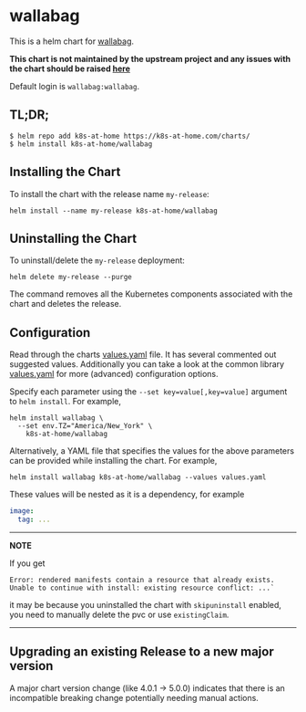 # wallabag

This is a helm chart for [wallabag](https://wallabag.org/).

**This chart is not maintained by the upstream project and any issues with the chart should be raised [here](https://github.com/k8s-at-home/charts/issues/new/choose)**

Default login is `wallabag:wallabag`.

## TL;DR;

```shell
$ helm repo add k8s-at-home https://k8s-at-home.com/charts/
$ helm install k8s-at-home/wallabag
```

## Installing the Chart

To install the chart with the release name `my-release`:

```console
helm install --name my-release k8s-at-home/wallabag
```

## Uninstalling the Chart

To uninstall/delete the `my-release` deployment:

```console
helm delete my-release --purge
```

The command removes all the Kubernetes components associated with the chart and deletes the release.

## Configuration
Read through the charts [values.yaml](https://github.com/k8s-at-home/charts/blob/master/charts/wallabag/values.yaml)
file. It has several commented out suggested values.
Additionally you can take a look at the common library [values.yaml](https://github.com/k8s-at-home/charts/blob/master/charts/common/values.yaml) for more (advanced) configuration options.

Specify each parameter using the `--set key=value[,key=value]` argument to `helm install`. For example,
```console
helm install wallabag \
  --set env.TZ="America/New_York" \
    k8s-at-home/wallabag
```
Alternatively, a YAML file that specifies the values for the above parameters can be provided while installing the
chart. For example,
```console
helm install wallabag k8s-at-home/wallabag --values values.yaml
```

These values will be nested as it is a dependency, for example
```yaml
image:
  tag: ...
```

---
**NOTE**

If you get
```console
Error: rendered manifests contain a resource that already exists. Unable to continue with install: existing resource conflict: ...`
```
it may be because you uninstalled the chart with `skipuninstall` enabled, you need to manually delete the pvc or use `existingClaim`.

---

## Upgrading an existing Release to a new major version

A major chart version change (like 4.0.1 -> 5.0.0) indicates that there is an incompatible breaking change potentially needing manual actions.
